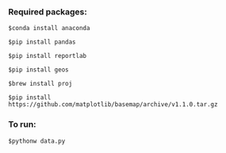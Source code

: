 ### Required packages:

```
$conda install anaconda

$pip install pandas

$pip install reportlab

$pip install geos

$brew install proj

$pip install https://github.com/matplotlib/basemap/archive/v1.1.0.tar.gz
```

### To run: 
`$pythonw data.py`
